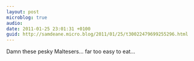 ```yaml
---
layout: post
microblog: true
audio: 
date: 2011-01-25 23:01:31 +0100
guid: http://samdeane.micro.blog/2011/01/25/t30022479699255296.html
---
```

Damn these pesky Maltesers… far too easy to eat...
